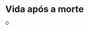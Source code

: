 <!DOCTYPE html>
<html lang="pt-br">
  <head>
    <h1>Vida após a morte</h1>
    <meta charset="utf-8">
  </head>
  <body>
   <p></p>
<p.</p>
</p>
<p>O</p>
  </body>
</html>
